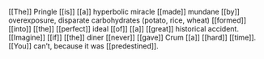 [[The]] Pringle [[is]] [[a]] hyperbolic miracle [[made]] mundane [[by]] overexposure, disparate carbohydrates (potato, rice, wheat) [[formed]] [[into]] [[the]] [[perfect]] ideal [[of]] [[a]] [[great]] historical accident. [[Imagine]] [[if]] [[the]] diner [[never]] [[gave]] Crum [[a]] [[hard]] [[time]]. [[You]] can’t, because it was [[predestined]].